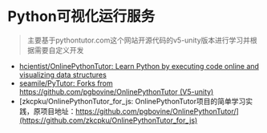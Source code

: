 # Python可视化运行服务

> 主要基于pythontutor.com这个网站开源代码的v5-unity版本进行学习并根据需要自定义开发

- [hcientist/OnlinePythonTutor: Learn Python by executing code online and visualizing data structures](https://github.com/hcientist/OnlinePythonTutor)
- [seamile/PyTutor: Forks from https://github.com/pgbovine/OnlinePythonTutor (V5-unity)](https://github.com/seamile/PyTutor)
- [zkcpku/OnlinePythonTutor_for_js: OnlinePythonTutor项目的简单学习实践，原项目地址：https://github.com/pgbovine/OnlinePythonTutor/](https://github.com/zkcpku/OnlinePythonTutor_for_js)
